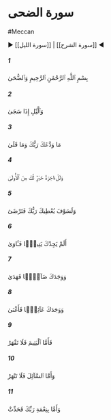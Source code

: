 # سورة الضحى
#Meccan
▶ [[سورة الليل]] | [[سورة الشرح]] ◀
##### 1
<span class="ayah hovertext" data-hover="سوگند به روز روشن‌">بِسْمِ ٱللَّهِ ٱلرَّحْمَٰنِ ٱلرَّحِيمِ وَٱلضُّحَىٰ</span>
##### 2
<span class="ayah hovertext" data-hover="و سوگند به شب چون بيارمد">وَٱلَّيْلِ إِذَا سَجَىٰ</span>
##### 3
<span class="ayah hovertext" data-hover="كه پروردگارت با تو بدرود نكرده و بى‌مهر نشده است‌">مَا وَدَّعَكَ رَبُّكَ وَمَا قَلَىٰ</span>
##### 4
<span class="ayah hovertext" data-hover="و بى‌شك جهان واپسين براى تو بهتر از نخستين است‌">وَلَلْءَاخِرَةُ خَيْرٌۭ لَّكَ مِنَ ٱلْأُولَىٰ</span>
##### 5
<span class="ayah hovertext" data-hover="و پروردگارت به زودى به تو [مقام شفاعت‌] مى‌بخشد و خشنود مى‌شوى‌">وَلَسَوْفَ يُعْطِيكَ رَبُّكَ فَتَرْضَىٰٓ</span>
##### 6
<span class="ayah hovertext" data-hover="آيا يتيمت نيافت كه سر و سامانت داد">أَلَمْ يَجِدْكَ يَتِيمًۭا فَـَٔاوَىٰ</span>
##### 7
<span class="ayah hovertext" data-hover="و تو را سرگشته يافت و رهنمايى كرد">وَوَجَدَكَ ضَآلًّۭا فَهَدَىٰ</span>
##### 8
<span class="ayah hovertext" data-hover="و تو را تهيدست يافت و بى‌نيازت كرد">وَوَجَدَكَ عَآئِلًۭا فَأَغْنَىٰ</span>
##### 9
<span class="ayah hovertext" data-hover="پس با يتيم تندى مكن‌">فَأَمَّا ٱلْيَتِيمَ فَلَا تَقْهَرْ</span>
##### 10
<span class="ayah hovertext" data-hover="و بر خواهنده بانگ مزن [و او را مران‌]">وَأَمَّا ٱلسَّآئِلَ فَلَا تَنْهَرْ</span>
##### 11
<span class="ayah hovertext" data-hover="و اما درباره نعمت پروردگارت [با سپاس‌] سخن بگوى‌">وَأَمَّا بِنِعْمَةِ رَبِّكَ فَحَدِّثْ</span>
